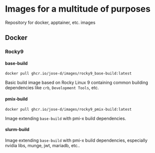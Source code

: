 # Images for a multitude of purposes
Repository for docker, apptainer, etc. images

## Docker

### Rocky9

#### base-build

```docker pull ghcr.io/jose-d/images/rocky9_base-build:latest```

Basic build image based on Rocky Linux 9 containing common building dependencies like `crb`, `Development Tools`, etc.

#### pmix-build

```docker pull ghcr.io/jose-d/images/rocky9_pmix-build:latest```

Image extending `base-build` with pmi-x build dependencies.

#### slurm-build

Image extending `base-build` with pmi-x build dependencies, especially nvidia libs, munge, jwt, mariadb, etc..



